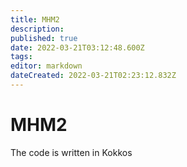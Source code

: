 ```yaml
---
title: MHM2
description: 
published: true
date: 2022-03-21T03:12:48.600Z
tags: 
editor: markdown
dateCreated: 2022-03-21T02:23:12.832Z
---
```


# MHM2
The code is written in Kokkos